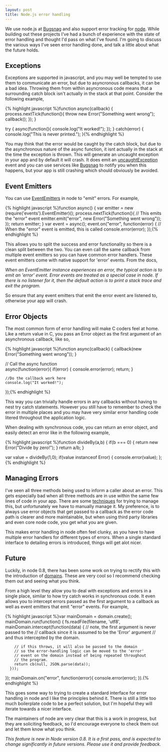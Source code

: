 ```yaml
--- 
layout: post
title: Node.js error handling
---
```


We use node.js at [Bugsnag](https://bugsnag.com) and also support error tracking for [node](https://bugsnag.com/docs/notifiers/node). While building out these projects I've had a bunch of experience with the state of error handling and thought I'd pass on what I've found. I'm going to discuss the various ways I've seen error handling done, and talk a little about what the future holds.

## Exceptions

Exceptions are supported in javascript, and you may well be tempted to use them to communicate an error, but due to asyncronous callbacks, it can be a bad idea. Throwing them from within asyncronous code means that a surrounding catch block isn't actually in the stack at that point. Consider the following example,

{% highlight javascript %}function async(callback) {
    process.nextTick(function(){
        throw new Error("Something went wrong");
        callback();
    });
}

try {
    async(function(){
        console.log("It worked!");
    });
} catch(error) {
    console.log("This is never printed.");
}{% endhighlight %}

You may think that the error would be caught by the catch block, but due to the asynchronous nature of the async function, it isnt actually in the stack at the time the exception is thrown. This will generate an uncaught exception in your app and by default it will crash. It does emit an [uncaughtException](http://nodejs.org/api/process.html#process_event_uncaughtexception) event and you can use services like [Bugsnag](http://bugsnag.com) to notify you when this happens, but your app is still crashing which should obviously be avoided.

## Event Emitters

You can use [EventEmitters](http://nodejs.org/api/events.html#events_class_events_eventemitter) in node to "emit" errors. For example,

{% highlight javascript %}function async() {
    var emitter = new (require('events').EventEmitter)();
    process.nextTick(function(){
        // This emits the "error" event
        emitter.emit("error", new Error("Something went wrong"));
    });
    return emitter;
}
var event = async();
event.on("error", function(error) {
    // When the "error" event is emitted, this is called
    console.error(error);
});{% endhighlight %}

This allows you to split the success and error functionality so there is a clean split between the two. You can even call the same callback from multiple event emitters so you can have common error handlers. These event emitters come with native support for 'error' events. From the docs,

<em>When an EventEmitter instance experiences an error, the typical action is to emit an 'error' event. Error events are treated as a special case in node. If there is no listener for it, then the default action is to print a stack trace and exit the program.</em>

So ensure that any event emitters that emit the error event are listened to, otherwise your app will crash.

## Error Objects

The most common form of error handling will make C coders feel at home. Like a return value in C, you pass an Error object as the first argument of an asynchronous callback, like so,

{% highlight javascript %}function async(callback) {
    callback(new Error("Something went wrong"));
}

// Call the async function    
async(function(error){
    if(error) {
        console.error(error);
        return;
    }
    
    //Do the callback work here
    console.log("It worked!");
});{% endhighlight %}

This way you can trivially handle errors in any callbacks without having to nest try catch statements. However you still have to remember to check the error in multiple places and you may have very similar error handling code litered throughout the application logic.

When dealing with synchronous code, you can return an error object, and easily detect an error like in the following example,

{% highlight javascript %}function divideBy(a,b) {
    if(b === 0) {
        return new Error("Divide by zero!");
    }
    return a/b;
}

var value = divideBy(1,0);
if(value instanceof Error) {
    console.error(value);
};{% endhighlight %}

## Managing Errors

I've seen all three methods being used to inform a caller about an error. This gets especially bad when all three methods are in use within the same few lines of code in your app. There are some [techniques](http://dc-syntropy.blogspot.com/2012/03/error-handling-in-nodejs.html) for trying to manage this, but unfortunately we have to manually manage it. My preference, is to always use error objects that get passed to a callback as the error code path is clearer and more maintainable, but when using third party libraries and even core node code, you get what you are given.

This makes error handling in node often feel clunky, as you have to have multiple error handlers for different types of errors. When a single standard interface to detailing errors is introduced, things will get alot nicer.

## Future

Luckily, in node 0.8, there has been some work on trying to rectify this with the introduction of [domains](http://nodejs.org/api/domain.html). These are very cool so I recommend checking them out and seeing what you think. 

From a high level they allow you to deal with exceptions and errors in a single place, similar to how try catch works in synchronous code. It even allows you to intercept errors passed as the first argument to a callback as well as event emitters that emit "error" events. For example,

{% highlight javascript %}var mainDomain = domain.create();
mainDomain.run(function() {
    fs.readFile(filename, 'utf8', mainDomain.intercept(function(data) {
        // note, the first argument is never passed to the
        // callback since it is assumed to be the 'Error' argument
        // and thus intercepted by the domain.

        // if this throws, it will also be passed to the domain
        // so the error-handling logic can be moved to the 'error'
        // event on the domain instead of being repeated throughout
        // the program.
        return cb(null, JSON.parse(data));
      }));
});
mainDomain.on("error", function(error){
    console.error(error);
}).{% endhighlight %}

This goes some way to trying to create a standard interface for error handling in node and I like the principles behind it. There is still a little too much boilerplate code to be a perfect solution, but I'm hopeful they will iterate towards a nicer interface.

The maintainers of node are very clear that this is a work in progress, but they are soliciting feedback, so I'd encourage everyone to check them out and let them know what you think.

<em>This feature is new in Node version 0.8. It is a first pass, and is expected to change significantly in future versions. Please use it and provide feedback.</em>